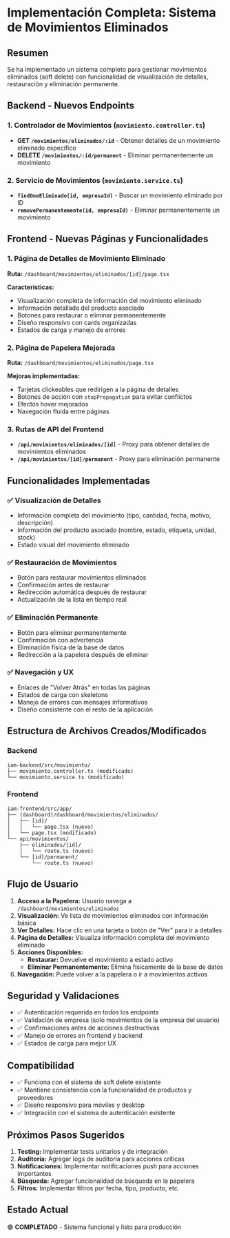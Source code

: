 # Implementación Completa: Sistema de Movimientos Eliminados

## Resumen
Se ha implementado un sistema completo para gestionar movimientos eliminados (soft delete) con funcionalidad de visualización de detalles, restauración y eliminación permanente.

## Backend - Nuevos Endpoints

### 1. Controlador de Movimientos (`movimiento.controller.ts`)
- **GET `/movimientos/eliminados/:id`** - Obtener detalles de un movimiento eliminado específico
- **DELETE `/movimientos/:id/permanent`** - Eliminar permanentemente un movimiento

### 2. Servicio de Movimientos (`movimiento.service.ts`)
- **`findOneEliminado(id, empresaId)`** - Buscar un movimiento eliminado por ID
- **`removePermanentemente(id, empresaId)`** - Eliminar permanentemente un movimiento

## Frontend - Nuevas Páginas y Funcionalidades

### 1. Página de Detalles de Movimiento Eliminado
**Ruta:** `/dashboard/movimientos/eliminados/[id]/page.tsx`

**Características:**
- Visualización completa de información del movimiento eliminado
- Información detallada del producto asociado
- Botones para restaurar o eliminar permanentemente
- Diseño responsivo con cards organizadas
- Estados de carga y manejo de errores

### 2. Página de Papelera Mejorada
**Ruta:** `/dashboard/movimientos/eliminados/page.tsx`

**Mejoras implementadas:**
- Tarjetas clickeables que redirigen a la página de detalles
- Botones de acción con `stopPropagation` para evitar conflictos
- Efectos hover mejorados
- Navegación fluida entre páginas

### 3. Rutas de API del Frontend
- **`/api/movimientos/eliminados/[id]`** - Proxy para obtener detalles de movimientos eliminados
- **`/api/movimientos/[id]/permanent`** - Proxy para eliminación permanente

## Funcionalidades Implementadas

### ✅ Visualización de Detalles
- Información completa del movimiento (tipo, cantidad, fecha, motivo, descripción)
- Información del producto asociado (nombre, estado, etiqueta, unidad, stock)
- Estado visual del movimiento eliminado

### ✅ Restauración de Movimientos
- Botón para restaurar movimientos eliminados
- Confirmación antes de restaurar
- Redirección automática después de restaurar
- Actualización de la lista en tiempo real

### ✅ Eliminación Permanente
- Botón para eliminar permanentemente
- Confirmación con advertencia
- Eliminación física de la base de datos
- Redirección a la papelera después de eliminar

### ✅ Navegación y UX
- Enlaces de "Volver Atrás" en todas las páginas
- Estados de carga con skeletons
- Manejo de errores con mensajes informativos
- Diseño consistente con el resto de la aplicación

## Estructura de Archivos Creados/Modificados

### Backend
```
iam-backend/src/movimiento/
├── movimiento.controller.ts (modificado)
└── movimiento.service.ts (modificado)
```

### Frontend
```
iam-frontend/src/app/
├── (dashboard)/dashboard/movimientos/eliminados/
│   ├── [id]/
│   │   └── page.tsx (nuevo)
│   └── page.tsx (modificado)
└── api/movimientos/
    ├── eliminados/[id]/
    │   └── route.ts (nuevo)
    └── [id]/permanent/
        └── route.ts (nuevo)
```

## Flujo de Usuario

1. **Acceso a la Papelera:** Usuario navega a `/dashboard/movimientos/eliminados`
2. **Visualización:** Ve lista de movimientos eliminados con información básica
3. **Ver Detalles:** Hace clic en una tarjeta o botón de "Ver" para ir a detalles
4. **Página de Detalles:** Visualiza información completa del movimiento eliminado
5. **Acciones Disponibles:**
   - **Restaurar:** Devuelve el movimiento a estado activo
   - **Eliminar Permanentemente:** Elimina físicamente de la base de datos
6. **Navegación:** Puede volver a la papelera o ir a movimientos activos

## Seguridad y Validaciones

- ✅ Autenticación requerida en todos los endpoints
- ✅ Validación de empresa (solo movimientos de la empresa del usuario)
- ✅ Confirmaciones antes de acciones destructivas
- ✅ Manejo de errores en frontend y backend
- ✅ Estados de carga para mejor UX

## Compatibilidad

- ✅ Funciona con el sistema de soft delete existente
- ✅ Mantiene consistencia con la funcionalidad de productos y proveedores
- ✅ Diseño responsivo para móviles y desktop
- ✅ Integración con el sistema de autenticación existente

## Próximos Pasos Sugeridos

1. **Testing:** Implementar tests unitarios y de integración
2. **Auditoría:** Agregar logs de auditoría para acciones críticas
3. **Notificaciones:** Implementar notificaciones push para acciones importantes
4. **Búsqueda:** Agregar funcionalidad de búsqueda en la papelera
5. **Filtros:** Implementar filtros por fecha, tipo, producto, etc.

## Estado Actual
🟢 **COMPLETADO** - Sistema funcional y listo para producción 